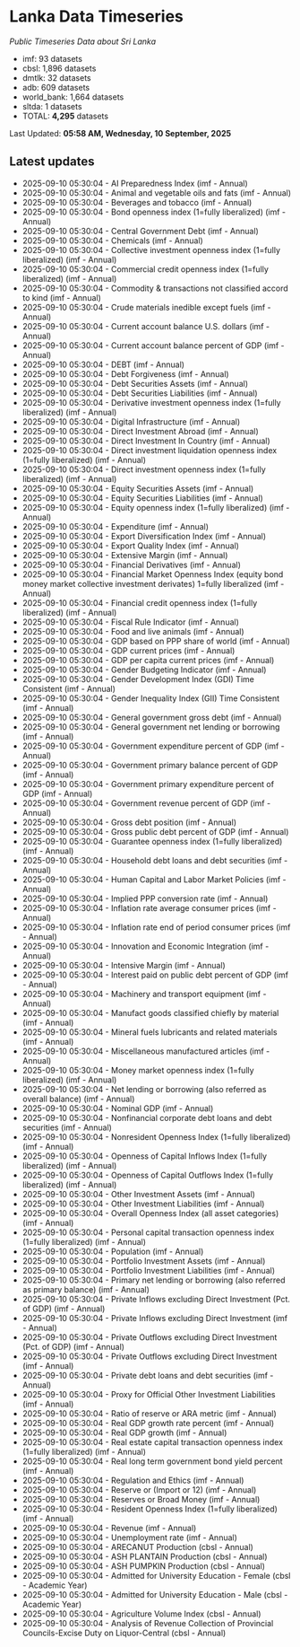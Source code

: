 # Lanka Data Timeseries
*Public Timeseries Data about Sri Lanka*

* imf: 93 datasets
* cbsl: 1,896 datasets
* dmtlk: 32 datasets
* adb: 609 datasets
* world_bank: 1,664 datasets
* sltda: 1 datasets
* TOTAL: **4,295** datasets

Last Updated: **05:58 AM, Wednesday, 10 September, 2025**

## Latest updates

* 2025-09-10 05:30:04 - AI Preparedness Index (imf - Annual)
* 2025-09-10 05:30:04 - Animal and vegetable oils and fats (imf - Annual)
* 2025-09-10 05:30:04 - Beverages and tobacco (imf - Annual)
* 2025-09-10 05:30:04 - Bond openness index (1=fully liberalized) (imf - Annual)
* 2025-09-10 05:30:04 - Central Government Debt (imf - Annual)
* 2025-09-10 05:30:04 - Chemicals (imf - Annual)
* 2025-09-10 05:30:04 - Collective investment openness index (1=fully liberalized) (imf - Annual)
* 2025-09-10 05:30:04 - Commercial credit openness index (1=fully liberalized) (imf - Annual)
* 2025-09-10 05:30:04 - Commodity & transactions not classified accord to kind (imf - Annual)
* 2025-09-10 05:30:04 - Crude materials inedible except fuels (imf - Annual)
* 2025-09-10 05:30:04 - Current account balance U.S. dollars (imf - Annual)
* 2025-09-10 05:30:04 - Current account balance percent of GDP (imf - Annual)
* 2025-09-10 05:30:04 - DEBT (imf - Annual)
* 2025-09-10 05:30:04 - Debt Forgiveness (imf - Annual)
* 2025-09-10 05:30:04 - Debt Securities Assets (imf - Annual)
* 2025-09-10 05:30:04 - Debt Securities Liabilities (imf - Annual)
* 2025-09-10 05:30:04 - Derivative investment openness index (1=fully liberalized) (imf - Annual)
* 2025-09-10 05:30:04 - Digital Infrastructure (imf - Annual)
* 2025-09-10 05:30:04 - Direct Investment Abroad (imf - Annual)
* 2025-09-10 05:30:04 - Direct Investment In Country (imf - Annual)
* 2025-09-10 05:30:04 - Direct investment liquidation openness index (1=fully liberalized) (imf - Annual)
* 2025-09-10 05:30:04 - Direct investment openness index (1=fully liberalized) (imf - Annual)
* 2025-09-10 05:30:04 - Equity Securities Assets (imf - Annual)
* 2025-09-10 05:30:04 - Equity Securities Liabilities (imf - Annual)
* 2025-09-10 05:30:04 - Equity openness index (1=fully liberalized) (imf - Annual)
* 2025-09-10 05:30:04 - Expenditure (imf - Annual)
* 2025-09-10 05:30:04 - Export Diversification Index (imf - Annual)
* 2025-09-10 05:30:04 - Export Quality Index (imf - Annual)
* 2025-09-10 05:30:04 - Extensive Margin (imf - Annual)
* 2025-09-10 05:30:04 - Financial Derivatives (imf - Annual)
* 2025-09-10 05:30:04 - Financial Market Openness Index (equity bond money market collective investment derivates) 1=fully liberalized (imf - Annual)
* 2025-09-10 05:30:04 - Financial credit openness index (1=fully liberalized) (imf - Annual)
* 2025-09-10 05:30:04 - Fiscal Rule Indicator (imf - Annual)
* 2025-09-10 05:30:04 - Food and live animals (imf - Annual)
* 2025-09-10 05:30:04 - GDP based on PPP share of world (imf - Annual)
* 2025-09-10 05:30:04 - GDP current prices (imf - Annual)
* 2025-09-10 05:30:04 - GDP per capita current prices (imf - Annual)
* 2025-09-10 05:30:04 - Gender Budgeting Indicator (imf - Annual)
* 2025-09-10 05:30:04 - Gender Development Index (GDI) Time Consistent (imf - Annual)
* 2025-09-10 05:30:04 - Gender Inequality Index (GII) Time Consistent (imf - Annual)
* 2025-09-10 05:30:04 - General government gross debt (imf - Annual)
* 2025-09-10 05:30:04 - General government net lending or borrowing (imf - Annual)
* 2025-09-10 05:30:04 - Government expenditure percent of GDP (imf - Annual)
* 2025-09-10 05:30:04 - Government primary balance percent of GDP (imf - Annual)
* 2025-09-10 05:30:04 - Government primary expenditure percent of GDP (imf - Annual)
* 2025-09-10 05:30:04 - Government revenue percent of GDP (imf - Annual)
* 2025-09-10 05:30:04 - Gross debt position (imf - Annual)
* 2025-09-10 05:30:04 - Gross public debt percent of GDP (imf - Annual)
* 2025-09-10 05:30:04 - Guarantee openness index (1=fully liberalized) (imf - Annual)
* 2025-09-10 05:30:04 - Household debt loans and debt securities (imf - Annual)
* 2025-09-10 05:30:04 - Human Capital and Labor Market Policies (imf - Annual)
* 2025-09-10 05:30:04 - Implied PPP conversion rate (imf - Annual)
* 2025-09-10 05:30:04 - Inflation rate average consumer prices (imf - Annual)
* 2025-09-10 05:30:04 - Inflation rate end of period consumer prices (imf - Annual)
* 2025-09-10 05:30:04 - Innovation and Economic Integration (imf - Annual)
* 2025-09-10 05:30:04 - Intensive Margin (imf - Annual)
* 2025-09-10 05:30:04 - Interest paid on public debt percent of GDP (imf - Annual)
* 2025-09-10 05:30:04 - Machinery and transport equipment (imf - Annual)
* 2025-09-10 05:30:04 - Manufact goods classified chiefly by material (imf - Annual)
* 2025-09-10 05:30:04 - Mineral fuels lubricants and related materials (imf - Annual)
* 2025-09-10 05:30:04 - Miscellaneous manufactured articles (imf - Annual)
* 2025-09-10 05:30:04 - Money market openness index (1=fully liberalized) (imf - Annual)
* 2025-09-10 05:30:04 - Net lending or borrowing (also referred as overall balance) (imf - Annual)
* 2025-09-10 05:30:04 - Nominal GDP (imf - Annual)
* 2025-09-10 05:30:04 - Nonfinancial corporate debt loans and debt securities (imf - Annual)
* 2025-09-10 05:30:04 - Nonresident Openness Index (1=fully liberalized) (imf - Annual)
* 2025-09-10 05:30:04 - Openness of Capital Inflows Index (1=fully liberalized) (imf - Annual)
* 2025-09-10 05:30:04 - Openness of Capital Outflows Index (1=fully liberalized) (imf - Annual)
* 2025-09-10 05:30:04 - Other Investment Assets (imf - Annual)
* 2025-09-10 05:30:04 - Other Investment Liabilities (imf - Annual)
* 2025-09-10 05:30:04 - Overall Openness Index (all asset categories) (imf - Annual)
* 2025-09-10 05:30:04 - Personal capital transaction openness index (1=fully liberalized) (imf - Annual)
* 2025-09-10 05:30:04 - Population (imf - Annual)
* 2025-09-10 05:30:04 - Portfolio Investment Assets (imf - Annual)
* 2025-09-10 05:30:04 - Portfolio Investment Liabilities (imf - Annual)
* 2025-09-10 05:30:04 - Primary net lending or borrowing (also referred as primary balance) (imf - Annual)
* 2025-09-10 05:30:04 - Private Inflows excluding Direct Investment (Pct. of GDP) (imf - Annual)
* 2025-09-10 05:30:04 - Private Inflows excluding Direct Investment (imf - Annual)
* 2025-09-10 05:30:04 - Private Outflows excluding Direct Investment (Pct. of GDP) (imf - Annual)
* 2025-09-10 05:30:04 - Private Outflows excluding Direct Investment (imf - Annual)
* 2025-09-10 05:30:04 - Private debt loans and debt securities (imf - Annual)
* 2025-09-10 05:30:04 - Proxy for Official Other Investment Liabilities (imf - Annual)
* 2025-09-10 05:30:04 - Ratio of reserve or ARA metric (imf - Annual)
* 2025-09-10 05:30:04 - Real GDP growth rate percent (imf - Annual)
* 2025-09-10 05:30:04 - Real GDP growth (imf - Annual)
* 2025-09-10 05:30:04 - Real estate capital transaction openness index (1=fully liberalized) (imf - Annual)
* 2025-09-10 05:30:04 - Real long term government bond yield percent (imf - Annual)
* 2025-09-10 05:30:04 - Regulation and Ethics (imf - Annual)
* 2025-09-10 05:30:04 - Reserve or (Import or 12) (imf - Annual)
* 2025-09-10 05:30:04 - Reserves or Broad Money (imf - Annual)
* 2025-09-10 05:30:04 - Resident Openness Index (1=fully liberalized) (imf - Annual)
* 2025-09-10 05:30:04 - Revenue (imf - Annual)
* 2025-09-10 05:30:04 - Unemployment rate (imf - Annual)
* 2025-09-10 05:30:04 - ARECANUT Production (cbsl - Annual)
* 2025-09-10 05:30:04 - ASH PLANTAIN Production (cbsl - Annual)
* 2025-09-10 05:30:04 - ASH PUMPKIN Production (cbsl - Annual)
* 2025-09-10 05:30:04 - Admitted for University Education - Female (cbsl - Academic Year)
* 2025-09-10 05:30:04 - Admitted for University Education - Male (cbsl - Academic Year)
* 2025-09-10 05:30:04 - Agriculture Volume Index (cbsl - Annual)
* 2025-09-10 05:30:04 - Analysis of Revenue Collection of Provincial Councils-Excise Duty on Liquor-Central (cbsl - Annual)